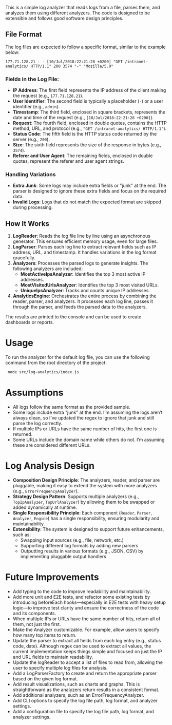 This is a simple log analyzer that reads logs from a file, parses them, and analyzes them using different analyzers. The code is designed to be extensible and follows good software design principles.

## File Format
The log files are expected to follow a specific format, similar to the example below:
```
177.71.128.21 - - [10/Jul/2018:22:21:28 +0200] "GET /intranet-analytics/ HTTP/1.1" 200 3574 "-" "Mozilla/5.0"
```
### Fields in the Log File:
- **IP Address**: The first field represents the IP address of the client making the request (e.g., `177.71.128.21`).
- **User Identifier**: The second field is typically a placeholder (`-`) or a user identifier (e.g., `admin`).
- **Timestamp**: The third field, enclosed in square brackets, represents the date and time of the request (e.g., `[10/Jul/2018:22:21:28 +0200]`).
- **Request**: The fourth field, enclosed in double quotes, contains the HTTP method, URL, and protocol (e.g., `"GET /intranet-analytics/ HTTP/1.1"`).
- **Status Code**: The fifth field is the HTTP status code returned by the server (e.g., `200`).
- **Size**: The sixth field represents the size of the response in bytes (e.g., `3574`).
- **Referer and User Agent**: The remaining fields, enclosed in double quotes, represent the referer and user agent strings.

### Handling Variations
- **Extra Junk**: Some logs may include extra fields or "junk" at the end. The parser is designed to ignore these extra fields and focus on the required data.
- **Invalid Logs**: Logs that do not match the expected format are skipped during processing.

## How It Works
1. **LogReader**: Reads the log file line by line using an asynchronous generator. This ensures efficient memory usage, even for large files.
2. **LogParser**: Parses each log line to extract relevant fields such as IP address, URL, and timestamp. It handles variations in the log format gracefully.
3. **Analyzers**: Processes the parsed logs to generate insights. The following analyzers are included:
   - **MostActiveIpsAnalyzer**: Identifies the top 3 most active IP addresses.
   - **MostVisitedUrlsAnalyzer**: Identifies the top 3 most visited URLs.
   - **UniqueIpsAnalyzer**: Tracks and counts unique IP addresses.
4. **AnalyticsEngine**: Orchestrates the entire process by combining the reader, parser, and analyzers. It processes each log line, passes it through the parser, and feeds the parsed data to the analyzers.

The results are printed to the console and can be used to create dashboards or reports.

# Usage
To run the analyzer for the default log file, you can use the following command from the root directory of the project:
```bash
 node src/log-analytics/index.js
```

# Assumptions
- All logs follow the same format as the provided sample.
- Some logs include extra “junk” at the end. I’m assuming the logs aren’t always clean, so I’ve updated the regex to ignore that junk and still parse the log correctly.
- If multiple IPs or URLs have the same number of hits, the first one is returned.	
- Some URLs include the domain name while others do not. I’m assuming these are considered different URLs.

# Log Analysis Design
- **Composition Design Principle**: The analyzers, reader, and parser are pluggable, making it easy to extend the system with more analyzers (e.g., `ErrorFrequencyAnalyzer`).
- **Strategy Design Pattern**: Supports multiple analyzers (e.g., `TopIpAnalyzer`, `TopUrlAnalyzer`) by allowing them to be swapped or added dynamically at runtime.
- **Single Responsibility Principle**: Each component (`Reader`, `Parser`, `Analyzer`, `Engine`) has a single responsibility, ensuring modularity and maintainability.
- **Extensibility**: The system is designed to support future enhancements, such as:
   - Swapping input sources (e.g., file, network, etc.)
   - Supporting different log formats by adding new parsers
   - Outputting results in various formats (e.g., JSON, CSV) by implementing pluggable output handlers

# Future Improvements
- Add typing to the code to improve readability and maintainability.
- Add more unit and E2E tests, and refactor some existing tests by introducing beforeEach hooks—especially in E2E tests with heavy setup logic—to improve test clarity and ensure the correctness of the code and its components.
- When multiple IPs or URLs have the same number of hits, return all of them, not just the first.
- Make the Analyzer customizable. For example, allow users to specify how many top items to return.
- Update the parser to extract all fields from each log entry (e.g., status code, date). Although regex can be used to extract all values, the current implementation keeps things simple and focused on just the IP and URL fields to maintain readability.
- Update the logReader to accept a list of files to read from, allowing the user to specify multiple log files for analysis.
- Add a LogParserFactory to create and return the appropriate parser based on the given log format.
- Add result visualizations, such as charts and graphs. This is straightforward as the analyzers return results in a consistent format.
- Add additional analyzers, such as an ErrorFrequencyAnalyzer.
- Add CLI options to specify the log file path, log format, and analyzer settings.
- Add a configuration file to specify the log file path, log format, and analyzer settings.
